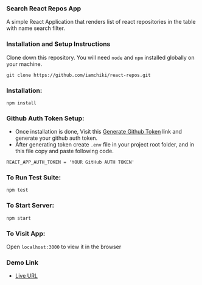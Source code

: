 ### Search React Repos App

A simple React Application that renders list of react repositories in the table with name search filter.

### Installation and Setup Instructions

Clone down this repository. You will need `node` and `npm` installed globally on your machine.

`git clone https://github.com/iamchiki/react-repos.git`

### Installation:

`npm install`

### Github Auth Token Setup:

- Once installation is done, Visit this [Generate Github Token](https://github.com/settings/tokens) link and generate your github auth token.
- After generating token create `.env` file in your project root folder, and in this file copy and paste following code.

```
REACT_APP_AUTH_TOKEN = 'YOUR GitHub AUTH TOKEN'
```

### To Run Test Suite:

`npm test`

### To Start Server:

`npm start`

### To Visit App:

Open `localhost:3000` to view it in the browser

### Demo Link

- [Live URL](https://react-github-repos.netlify.app/)

